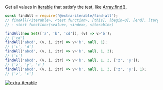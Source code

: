 Get all values in [iterable] that satisfy the test, like [Array.find()].

```javascript
const findAll = require('@extra-iterable/find-all');
// findAll(<iterable>, <test function>, [this], [begin=0], [end], [target=[]], [at])
// - <test function>(<value>, <index>, <iterable>)

findAll(new Set(['a', 'b', 'cd']), (v) => v>'b');
// ['cd']
findAll('abcd', (v, i, itr) => v>'b', null, 1);
// ['c', 'd']
findAll('abcd', (v, i, itr) => v>'b', null, 1, 3);
// ['c']
findAll('abcd', (v, i, itr) => v>'b', null, 1, 3, ['z', 'y']);
// ['z', 'y', 'c']
findAll('abcd', (v, i, itr) => v>'b', null, 1, 3, ['z', 'y'], 1);
// ['z', 'c']
```


[![extra-iterable](https://i.imgur.com/KR83Nzx.jpg)](https://www.npmjs.com/package/extra-iterable)

[iterable]: https://developer.mozilla.org/en-US/docs/Web/JavaScript/Reference/Iteration_protocols
[Array.find()]: https://developer.mozilla.org/en-US/docs/Web/JavaScript/Reference/Global_Objects/Array/find
